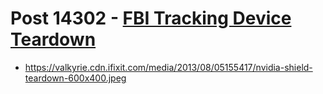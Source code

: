 # Post 14302 - [FBI Tracking Device Teardown](https://www.ifixit.com/News/14302/fbi-tracking-device-teardown)

- https://valkyrie.cdn.ifixit.com/media/2013/08/05155417/nvidia-shield-teardown-600x400.jpeg
